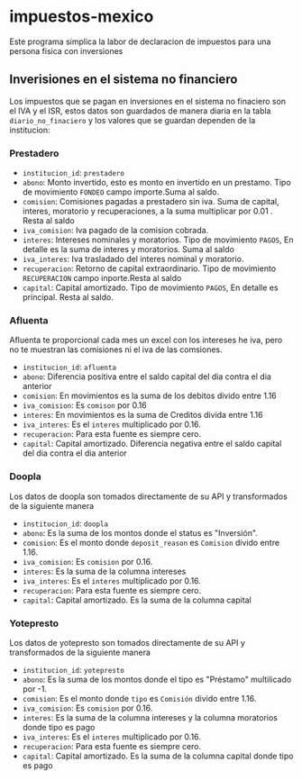 # impuestos-mexico
Este programa simplica la labor de declaracion de impuestos para una persona fisica con inversiones

## Inverisiones en el sistema no financiero
Los impuestos que se pagan en inversiones en el sistema no finaciero son el IVA y el ISR, estos datos son guardados de manera diaria en la tabla `diario_no_finaciero` y los valores que se guardan dependen de la institucion:

### Prestadero
- `institucion_id`: `prestadero`
- `abono`: Monto invertido, esto es monto en invertido en un prestamo. Tipo de movimiento `FONDEO` campo importe.Suma al saldo.
- `comision`: Comisiones pagadas a prestadero sin iva. Suma de capital, interes, moratorio y recuperaciones, a la suma multiplicar por 0.01 . Resta al saldo
- `iva_comision`: Iva pagado de la comision cobrada.
- `interes`: Intereses nominales y moratorios. Tipo de movimiento `PAGOS`, En detalle es la suma de interes y moratorios. Suma al saldo
- `iva_interes`: Iva trasladado del interes nominal y moratorio.
- `recuperacion`: Retorno de capital extraordinario. Tipo de movimiento `RECUPERACION` campo inporte.Resta al saldo
- `capital`: Capital amortizado.  Tipo de movimiento `PAGOS`, En detalle es principal. Resta al saldo.

### Afluenta
Afluenta te proporcional cada mes un excel con los intereses he iva, pero no te muestran las comisiones ni el iva de las comsiones.
- `institucion_id`: `afluenta`
- `abono`: Diferencia positiva entre el saldo capital del dia contra el dia anterior
- `comision`: En movimientos es la suma de los debitos divido entre 1.16
- `iva_comision`: Es `comison` por 0.16
- `interes`: En movimientos es la suma de Creditos divida entre 1.16
- `iva_interes`: Es el `interes` multiplicado por 0.16.
- `recuperacion`: Para esta fuente es siempre cero.
- `capital`: Capital amortizado.  Diferencia negativa entre el saldo capital del dia contra el dia anterior

### Doopla
Los datos de doopla son tomados directamente de su API y transformados de la siguiente manera
- `institucion_id`: `doopla`
- `abono`: Es la suma de los montos donde el status es "Inversión".
- `comision`: Es el monto donde `deposit_reason` es `Comision` divido entre 1.16. 
- `iva_comision`: Es `comision` por 0.16.
- `interes`: Es la suma de la columna intereses
- `iva_interes`: Es el `interes` multiplicado por 0.16.
- `recuperacion`: Para esta fuente es siempre cero.
- `capital`: Capital amortizado.  Es la suma de la columna capital

### Yotepresto
Los datos de yotepresto son tomados directamente de su API y transformados de la siguiente manera
- `institucion_id`: `yotepresto`
- `abono`: Es la suma de los montos donde el tipo es "Préstamo" multilicado por -1.
- `comision`: Es el monto donde `tipo` es `Comisión` divido entre 1.16. 
- `iva_comision`: Es `comision` por 0.16.
- `interes`: Es la suma de la columna intereses y la columna moratorios donde tipo es pago
- `iva_interes`: Es el `interes` multiplicado por 0.16.
- `recuperacion`: Para esta fuente es siempre cero.
- `capital`: Capital amortizado.  Es la suma de la columna capital donde tipo es pago